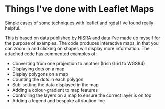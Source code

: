 # Things I've done with Leaflet Maps
Simple cases of some techniques with leaflet and rgdal I've found really helpful.

This is based on data published by NISRA and data I've made up myself for the purpose of examples. The code produces interactive maps, in that you can zoom in and clicking on shapes will display more information. The attached code has commented examples of:

* Converting from one projection to another (Irish Grid to WGS84)
* Displaying dots on a map
* Display polygons on a map
* Counting the dots in each polygon
* Sub-setting the data displayed in the map
* Adding a colour-gradient to map features
* Controlling the layers on a map to ensure the correct layer is on top
* Adding a legend and bespoke attribution line

